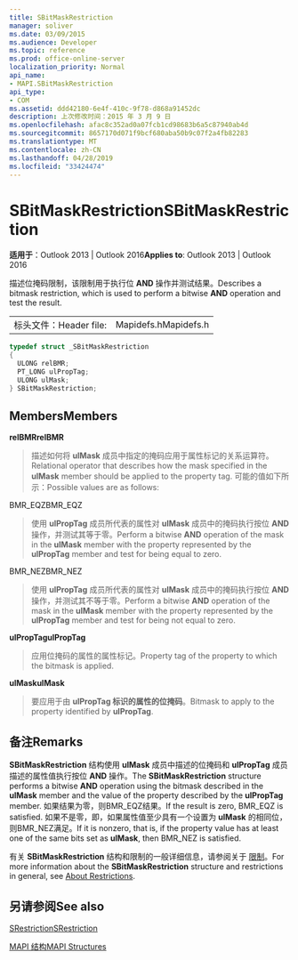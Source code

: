 ```yaml
---
title: SBitMaskRestriction
manager: soliver
ms.date: 03/09/2015
ms.audience: Developer
ms.topic: reference
ms.prod: office-online-server
localization_priority: Normal
api_name:
- MAPI.SBitMaskRestriction
api_type:
- COM
ms.assetid: ddd42180-6e4f-410c-9f78-d868a91452dc
description: 上次修改时间：2015 年 3 月 9 日
ms.openlocfilehash: afac8c352ad0a07fcb1cd98683b6a5c87940ab4d
ms.sourcegitcommit: 8657170d071f9bcf680aba50b9c07f2a4fb82283
ms.translationtype: MT
ms.contentlocale: zh-CN
ms.lasthandoff: 04/28/2019
ms.locfileid: "33424474"
---
```

# <a name="sbitmaskrestriction"></a><span data-ttu-id="f90f9-103">SBitMaskRestriction</span><span class="sxs-lookup"><span data-stu-id="f90f9-103">SBitMaskRestriction</span></span>

  
  
<span data-ttu-id="f90f9-104">**适用于**：Outlook 2013 | Outlook 2016</span><span class="sxs-lookup"><span data-stu-id="f90f9-104">**Applies to**: Outlook 2013 | Outlook 2016</span></span> 
  
<span data-ttu-id="f90f9-105">描述位掩码限制，该限制用于执行位 **AND** 操作并测试结果。</span><span class="sxs-lookup"><span data-stu-id="f90f9-105">Describes a bitmask restriction, which is used to perform a bitwise **AND** operation and test the result.</span></span> 
  
|||
|:-----|:-----|
|<span data-ttu-id="f90f9-106">标头文件：</span><span class="sxs-lookup"><span data-stu-id="f90f9-106">Header file:</span></span>  <br/> |<span data-ttu-id="f90f9-107">Mapidefs.h</span><span class="sxs-lookup"><span data-stu-id="f90f9-107">Mapidefs.h</span></span>  <br/> |
   
```cpp
typedef struct _SBitMaskRestriction
{
  ULONG relBMR;
  PT_LONG ulPropTag;
  ULONG ulMask;
} SBitMaskRestriction;

```

## <a name="members"></a><span data-ttu-id="f90f9-108">Members</span><span class="sxs-lookup"><span data-stu-id="f90f9-108">Members</span></span>

 <span data-ttu-id="f90f9-109">**relBMR**</span><span class="sxs-lookup"><span data-stu-id="f90f9-109">**relBMR**</span></span>
  
> <span data-ttu-id="f90f9-110">描述如何将 **ulMask** 成员中指定的掩码应用于属性标记的关系运算符。</span><span class="sxs-lookup"><span data-stu-id="f90f9-110">Relational operator that describes how the mask specified in the **ulMask** member should be applied to the property tag.</span></span> <span data-ttu-id="f90f9-111">可能的值如下所示：</span><span class="sxs-lookup"><span data-stu-id="f90f9-111">Possible values are as follows:</span></span> 
    
<span data-ttu-id="f90f9-112">BMR_EQZ</span><span class="sxs-lookup"><span data-stu-id="f90f9-112">BMR_EQZ</span></span> 
  
> <span data-ttu-id="f90f9-113">使用 **ulPropTag** 成员所代表的属性对 **ulMask** 成员中的掩码执行按位 **AND** 操作，并测试其等于零。</span><span class="sxs-lookup"><span data-stu-id="f90f9-113">Perform a bitwise **AND** operation of the mask in the **ulMask** member with the property represented by the **ulPropTag** member and test for being equal to zero.</span></span> 
    
<span data-ttu-id="f90f9-114">BMR_NEZ</span><span class="sxs-lookup"><span data-stu-id="f90f9-114">BMR_NEZ</span></span> 
  
> <span data-ttu-id="f90f9-115">使用 **ulPropTag** 成员所代表的属性对 **ulMask** 成员中的掩码执行按位 **AND** 操作，并测试其不等于零。</span><span class="sxs-lookup"><span data-stu-id="f90f9-115">Perform a bitwise **AND** operation of the mask in the **ulMask** member with the property represented by the **ulPropTag** member and test for being not equal to zero.</span></span> 
    
 <span data-ttu-id="f90f9-116">**ulPropTag**</span><span class="sxs-lookup"><span data-stu-id="f90f9-116">**ulPropTag**</span></span>
  
> <span data-ttu-id="f90f9-117">应用位掩码的属性的属性标记。</span><span class="sxs-lookup"><span data-stu-id="f90f9-117">Property tag of the property to which the bitmask is applied.</span></span>
    
 <span data-ttu-id="f90f9-118">**ulMask**</span><span class="sxs-lookup"><span data-stu-id="f90f9-118">**ulMask**</span></span>
  
> <span data-ttu-id="f90f9-119">要应用于由 **ulPropTag 标识的属性的位掩码**。</span><span class="sxs-lookup"><span data-stu-id="f90f9-119">Bitmask to apply to the property identified by **ulPropTag**.</span></span>
    
## <a name="remarks"></a><span data-ttu-id="f90f9-120">备注</span><span class="sxs-lookup"><span data-stu-id="f90f9-120">Remarks</span></span>

<span data-ttu-id="f90f9-121">**SBitMaskRestriction** 结构使用 **ulMask** 成员中描述的位掩码和 **ulPropTag** 成员描述的属性值执行按位 **AND** 操作。</span><span class="sxs-lookup"><span data-stu-id="f90f9-121">The **SBitMaskRestriction** structure performs a bitwise **AND** operation using the bitmask described in the **ulMask** member and the value of the property described by the **ulPropTag** member.</span></span> <span data-ttu-id="f90f9-122">如果结果为零，则BMR_EQZ结果。</span><span class="sxs-lookup"><span data-stu-id="f90f9-122">If the result is zero, BMR_EQZ is satisfied.</span></span> <span data-ttu-id="f90f9-123">如果不是零，即，如果属性值至少具有一个设置为 **ulMask** 的相同位，则BMR_NEZ满足。</span><span class="sxs-lookup"><span data-stu-id="f90f9-123">If it is nonzero, that is, if the property value has at least one of the same bits set as **ulMask**, then BMR_NEZ is satisfied.</span></span>
  
<span data-ttu-id="f90f9-124">有关 **SBitMaskRestriction** 结构和限制的一般详细信息，请参阅关于 [限制](about-restrictions.md)。</span><span class="sxs-lookup"><span data-stu-id="f90f9-124">For more information about the **SBitMaskRestriction** structure and restrictions in general, see [About Restrictions](about-restrictions.md).</span></span>
  
## <a name="see-also"></a><span data-ttu-id="f90f9-125">另请参阅</span><span class="sxs-lookup"><span data-stu-id="f90f9-125">See also</span></span>



[<span data-ttu-id="f90f9-126">SRestriction</span><span class="sxs-lookup"><span data-stu-id="f90f9-126">SRestriction</span></span>](srestriction.md)


[<span data-ttu-id="f90f9-127">MAPI 结构</span><span class="sxs-lookup"><span data-stu-id="f90f9-127">MAPI Structures</span></span>](mapi-structures.md)

